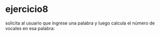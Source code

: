 # ejercicio8
 solicita al usuario que ingrese una palabra y luego calcula el número de vocales en esa palabra:
